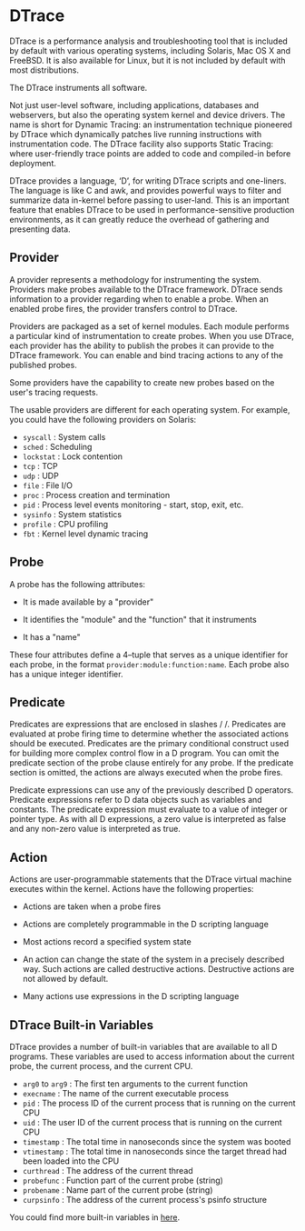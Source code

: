 # DTrace

DTrace is a performance analysis and troubleshooting tool that is included by default with various operating systems, including Solaris, Mac OS X and FreeBSD. It is also available for Linux, but it is not included by default with most distributions.

The DTrace instruments all software.

Not just user-level software, including applications, databases and webservers, but also the operating system kernel and device drivers. The name is short for Dynamic Tracing: an instrumentation technique pioneered by DTrace which dynamically patches live running instructions with instrumentation code. The DTrace facility also supports Static Tracing: where user-friendly trace points are added to code and compiled-in before deployment.

DTrace provides a language, ‘D’, for writing DTrace scripts and one-liners. The language is like C and awk, and provides powerful ways to filter and summarize data in-kernel before passing to user-land. This is an important feature that enables DTrace to be used in performance-sensitive production environments, as it can greatly reduce the overhead of gathering and presenting data.

## Provider

A provider represents a methodology for instrumenting the system. Providers make probes available to the DTrace framework. DTrace sends information to a provider regarding when to enable a probe. When an enabled probe fires, the provider transfers control to DTrace.

Providers are packaged as a set of kernel modules. Each module performs a particular kind of instrumentation to create probes. When you use DTrace, each provider has the ability to publish the probes it can provide to the DTrace framework. You can enable and bind tracing actions to any of the published probes.

Some providers have the capability to create new probes based on the user's tracing requests.

The usable providers are different for each operating system.
For example, you could have the following providers on Solaris:

- `syscall` : System calls
- `sched` : Scheduling
- `lockstat` : Lock contention
- `tcp` : TCP
- `udp` : UDP
- `file` : File I/O
- `proc` : Process creation and termination
- `pid` : Process level events monitoring - start, stop, exit, etc.
- `sysinfo` : System statistics
- `profile` : CPU profiling
- `fbt` : Kernel level dynamic tracing

## Probe

A probe has the following attributes:

- It is made available by a "provider"

- It identifies the "module" and the "function" that it instruments

- It has a "name"

These four attributes define a 4–tuple that serves as a unique identifier for each probe, in the format `provider:module:function:name`. Each probe also has a unique integer identifier.

## Predicate

Predicates are expressions that are enclosed in slashes / /. Predicates are evaluated at probe firing time to determine whether the associated actions should be executed. Predicates are the primary conditional construct used for building more complex control flow in a D program. You can omit the predicate section of the probe clause entirely for any probe. If the predicate section is omitted, the actions are always executed when the probe fires.

Predicate expressions can use any of the previously described D operators. Predicate expressions refer to D data objects such as variables and constants. The predicate expression must evaluate to a value of integer or pointer type. As with all D expressions, a zero value is interpreted as false and any non-zero value is interpreted as true.

## Action

Actions are user-programmable statements that the DTrace virtual machine executes within the kernel. Actions have the following properties:

- Actions are taken when a probe fires

- Actions are completely programmable in the D scripting language

- Most actions record a specified system state

- An action can change the state of the system in a precisely described way. Such actions are called destructive actions. Destructive actions are not allowed by default.

- Many actions use expressions in the D scripting language

## DTrace Built-in Variables

DTrace provides a number of built-in variables that are available to all D programs. These variables are used to access information about the current probe, the current process, and the current CPU.

- `arg0` to `arg9` : The first ten arguments to the current function
- `execname` : The name of the current executable process
- `pid` : The process ID of the current process that is running on the current CPU
- `uid` : The user ID of the current process that is running on the current CPU
- `timestamp` : The total time in nanoseconds since the system was booted
- `vtimestamp` : The total time in nanoseconds since the target thread had been loaded into the CPU
- `curthread` : The address of the current thread
- `probefunc` : Function part of the current probe (string)
- `probename` : Name part of the current probe (string)
- `curpsinfo` : The address of the current process's psinfo structure

You could find more built-in variables in [here](https://docs.oracle.com/cd/E18752_01/html/819-5488/gcfpz.html).
